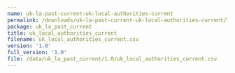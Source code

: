 ```yaml
---
name: uk-la-past-current-uk-local-authorities-current
permalink: /downloads/uk-la-past-current-uk-local-authorities-current/1_0
package: uk_la_past_current
title: uk_local_authorities_current
filename: uk_local_authorities_current.csv
version: '1.0'
full_version: '1.0'
file: /data/uk_la_past_current/1.0/uk_local_authorities_current.csv
---
```

